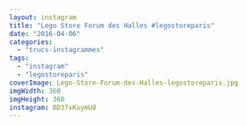 ```yaml
---
layout: instagram
title: "Lego Store Forum des Halles #legostoreparis"
date: "2016-04-06"
categories: 
  - "trucs-instagrammes"
tags: 
  - "instagram"
  - "legostoreparis"
coverImage: Lego-Store-Forum-des-Halles-legostoreparis.jpg
imgWidth: 360
imgHeight: 360
instagram: BD37xKuymUd
---
```


